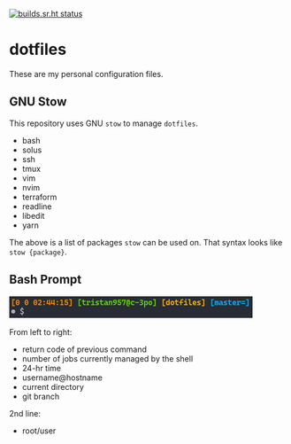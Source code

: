 [![builds.sr.ht status](https://builds.sr.ht/~tristan957/dotfiles.svg)](https://builds.sr.ht/~tristan957/dotfiles?)

# dotfiles

These are my personal configuration files.

## GNU Stow

This repository uses GNU `stow` to manage `dotfiles`.

* bash
* solus
* ssh
* tmux
* vim
* nvim
* terraform
* readline
* libedit
* yarn

The above is a list of packages `stow` can be used on. That syntax looks like
`stow {package}`.

## Bash Prompt

![Bash Prompt (insert)](prompt.png?raw=true "Bash Prompt")

From left to right:

* return code of previous command
* number of jobs currently managed by the shell
* 24-hr time
* username@hostname
* current directory
* git branch

2nd line:

* root/user
